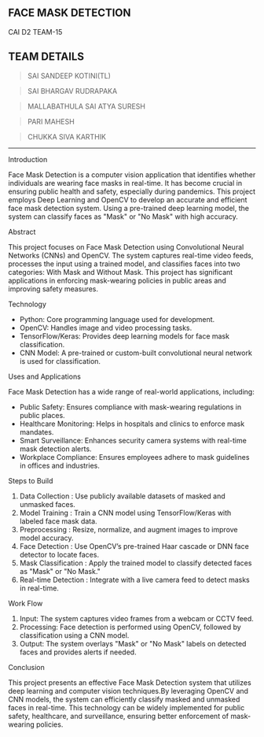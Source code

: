 **FACE MASK DETECTION** 
---------------------------------------------------------------------
CAI D2 TEAM-15


**TEAM DETAILS**
--------------------------------------------------------------------
> SAI SANDEEP KOTINI(TL)

> SAI BHARGAV RUDRAPAKA

> MALLABATHULA SAI ATYA SURESH

> PARI MAHESH

> CHUKKA SIVA KARTHIK 

-------------------------------------------------------------------
Introduction

Face Mask Detection is a computer vision application that identifies whether individuals are wearing face masks in real-time. 
It has become crucial in ensuring public health and safety, especially during pandemics. 
This project employs  Deep Learning and OpenCV to develop an accurate and efficient face mask detection system.
Using a pre-trained deep learning model, the system can classify faces as "Mask" or "No Mask" with high accuracy.


Abstract

This project focuses on Face Mask Detection using Convolutional Neural Networks (CNNs) and OpenCV. 
The system captures real-time video feeds, processes the input using a trained model, and classifies faces into two categories: 
With Mask and Without Mask. 
This project has significant applications in enforcing mask-wearing policies in public areas and improving safety measures.


Technology

- Python: Core programming language used for development.
- OpenCV: Handles image and video processing tasks.
- TensorFlow/Keras: Provides deep learning models for face mask classification.
- CNN Model: A pre-trained or custom-built convolutional neural network is used for classification.


Uses and Applications

Face Mask Detection has a wide range of real-world applications, including:
- Public Safety: Ensures compliance with mask-wearing regulations in public places.
- Healthcare Monitoring: Helps in hospitals and clinics to enforce mask mandates.
- Smart Surveillance: Enhances security camera systems with real-time mask detection alerts.
- Workplace Compliance: Ensures employees adhere to mask guidelines in offices and industries.


Steps to Build

1. Data Collection : Use publicly available datasets of masked and unmasked faces.
2. Model Training : Train a CNN model using TensorFlow/Keras with labeled face mask data.
3. Preprocessing : Resize, normalize, and augment images to improve model accuracy.
4. Face Detection : Use OpenCV’s pre-trained Haar cascade or DNN face detector to locate faces.
5. Mask Classification : Apply the trained model to classify detected faces as "Mask" or "No Mask."
6. Real-time Detection : Integrate with a live camera feed to detect masks in real-time.


Work Flow

1. Input: The system captures video frames from a webcam or CCTV feed.
2. Processing: Face detection is performed using OpenCV, followed by classification using a CNN model.
3. Output: The system overlays "Mask" or "No Mask" labels on detected faces and provides alerts if needed.


Conclusion

This project presents an effective Face Mask Detection system that utilizes deep learning and computer vision techniques.By leveraging OpenCV and CNN models, the system can efficiently classify masked and unmasked faces in real-time. 
This technology can be widely implemented for public safety, healthcare, and surveillance, ensuring better enforcement of mask-wearing policies.
